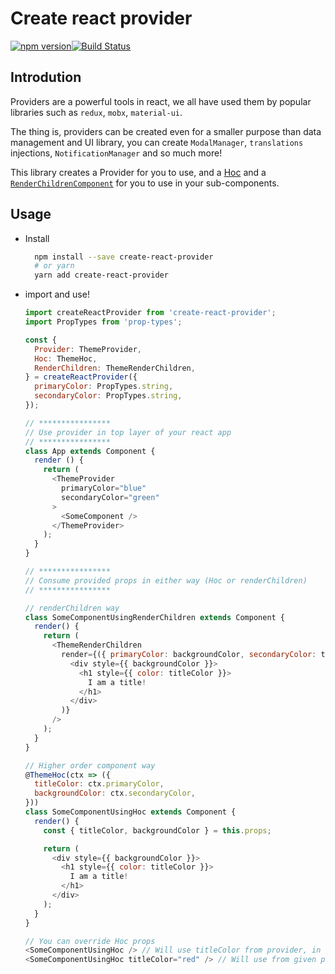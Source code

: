 # Create react provider
[![npm version](https://badge.fury.io/js/create-react-provider.svg)](https://badge.fury.io/js/create-react-provider)[![Build Status](https://travis-ci.org/unimonkiez/create-react-provider.svg?branch=master)](https://travis-ci.org/unimonkiez/create-react-provider)

## Introdution
Providers are a powerful tools in react, we all have used them by popular libraries such as `redux`, `mobx`, `material-ui`.  

The thing is, providers can be created even for a smaller purpose than data management and UI library, you can create `ModalManager`, `translations` injections, `NotificationManager` and so much more!  

This library creates a Provider for you to use, and a [Hoc](https://reactjs.org/docs/higher-order-components.html) and a [`RenderChildrenComponent`](https://medium.com/tandemly/im-breaking-up-with-higher-order-components-44b0df2db052) for you to use in your sub-components.

## Usage
* Install
  ```bash
    npm install --save create-react-provider
    # or yarn
    yarn add create-react-provider
  ```
* import and use!
  ```js
  import createReactProvider from 'create-react-provider';
  import PropTypes from 'prop-types';

  const {
    Provider: ThemeProvider,
    Hoc: ThemeHoc,
    RenderChildren: ThemeRenderChildren,
  } = createReactProvider({
    primaryColor: PropTypes.string,
    secondaryColor: PropTypes.string,
  });

  // ****************
  // Use provider in top layer of your react app
  // ****************
  class App extends Component {
    render () {
      return (
        <ThemeProvider
          primaryColor="blue"
          secondaryColor="green"
        >
          <SomeComponent />
        </ThemeProvider>
      );
    }
  }

  // ****************
  // Consume provided props in either way (Hoc or renderChildren)
  // ****************

  // renderChildren way
  class SomeComponentUsingRenderChildren extends Component {
    render() {
      return (
        <ThemeRenderChildren
          render={({ primaryColor: backgroundColor, secondaryColor: titleColor }) => (
            <div style={{ backgroundColor }}>
              <h1 style={{ color: titleColor }}>
                I am a title!
              </h1>
            </div>
          )}
        />
      );
    }
  }

  // Higher order component way
  @ThemeHoc(ctx => ({
    titleColor: ctx.primaryColor,
    backgroundColor: ctx.secondaryColor,
  }))
  class SomeComponentUsingHoc extends Component {
    render() {
      const { titleColor, backgroundColor } = this.props;

      return (
        <div style={{ backgroundColor }}>
          <h1 style={{ color: titleColor }}>
            I am a title!
          </h1>
        </div>
      );
    }
  }

  // You can override Hoc props
  <SomeComponentUsingHoc /> // Will use titleColor from provider, in this case "blue"
  <SomeComponentUsingHoc titleColor="red" /> // Will use from given prop, in this case "red"
  ```
